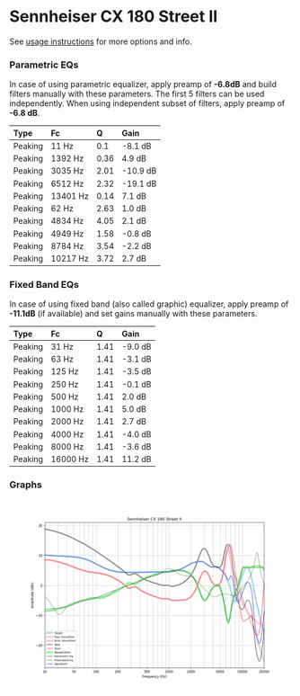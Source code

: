 # Sennheiser CX 180 Street II
See [usage instructions](https://github.com/jaakkopasanen/AutoEq#usage) for more options and info.

### Parametric EQs
In case of using parametric equalizer, apply preamp of **-6.8dB** and build filters manually
with these parameters. The first 5 filters can be used independently.
When using independent subset of filters, apply preamp of **-6.8 dB**.

| Type    | Fc       |    Q | Gain     |
|:--------|:---------|:-----|:---------|
| Peaking | 11 Hz    | 0.1  | -8.1 dB  |
| Peaking | 1392 Hz  | 0.36 | 4.9 dB   |
| Peaking | 3035 Hz  | 2.01 | -10.9 dB |
| Peaking | 6512 Hz  | 2.32 | -19.1 dB |
| Peaking | 13401 Hz | 0.14 | 7.1 dB   |
| Peaking | 62 Hz    | 2.63 | 1.0 dB   |
| Peaking | 4834 Hz  | 4.05 | 2.1 dB   |
| Peaking | 4949 Hz  | 1.58 | -0.8 dB  |
| Peaking | 8784 Hz  | 3.54 | -2.2 dB  |
| Peaking | 10217 Hz | 3.72 | 2.7 dB   |

### Fixed Band EQs
In case of using fixed band (also called graphic) equalizer, apply preamp of **-11.1dB**
(if available) and set gains manually with these parameters.

| Type    | Fc       |    Q | Gain    |
|:--------|:---------|:-----|:--------|
| Peaking | 31 Hz    | 1.41 | -9.0 dB |
| Peaking | 63 Hz    | 1.41 | -3.1 dB |
| Peaking | 125 Hz   | 1.41 | -3.5 dB |
| Peaking | 250 Hz   | 1.41 | -0.1 dB |
| Peaking | 500 Hz   | 1.41 | 2.0 dB  |
| Peaking | 1000 Hz  | 1.41 | 5.0 dB  |
| Peaking | 2000 Hz  | 1.41 | 2.7 dB  |
| Peaking | 4000 Hz  | 1.41 | -4.0 dB |
| Peaking | 8000 Hz  | 1.41 | -3.6 dB |
| Peaking | 16000 Hz | 1.41 | 11.2 dB |

### Graphs
![](./Sennheiser%20CX%20180%20Street%20II.png)